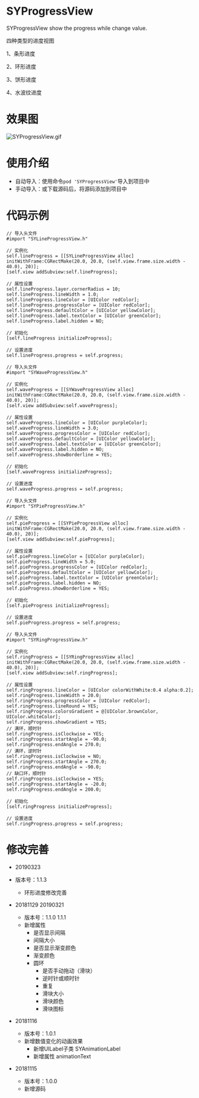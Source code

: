 # SYProgressView
SYProgressView show the progress while change value.

四种类型的进度视图

1、条形进度

2、环形进度

3、饼形进度

4、水波纹进度

# 效果图

![SYProgressView.gif](./SYProgressView.gif)


# 使用介绍
* 自动导入：使用命令`pod 'SYProgressView'`导入到项目中
* 手动导入：或下载源码后，将源码添加到项目中

# 代码示例

```
// 导入头文件
#import "SYLineProgressView.h"

// 实例化
self.lineProgress = [[SYLineProgressView alloc] initWithFrame:CGRectMake(20.0, 20.0, (self.view.frame.size.width - 40.0), 20)];
[self.view addSubview:self.lineProgress];

// 属性设置
self.lineProgress.layer.cornerRadius = 10;
self.lineProgress.lineWidth = 1.0;
self.lineProgress.lineColor = [UIColor redColor];
self.lineProgress.progressColor = [UIColor redColor];
self.lineProgress.defaultColor = [UIColor yellowColor];
self.lineProgress.label.textColor = [UIColor greenColor];
self.lineProgress.label.hidden = NO;

// 初始化
[self.lineProgress initializeProgress];

// 设置进度
self.lineProgress.progress = self.progress;
```

```
// 导入头文件
#import "SYWaveProgressView.h"

// 实例化
self.waveProgress = [[SYWaveProgressView alloc] initWithFrame:CGRectMake(20.0, 20.0, (self.view.frame.size.width - 40.0), 20)];
[self.view addSubview:self.waveProgress];

// 属性设置
self.waveProgress.lineColor = [UIColor purpleColor];
self.waveProgress.lineWidth = 3.0;
self.waveProgress.progressColor = [UIColor redColor];
self.waveProgress.defaultColor = [UIColor yellowColor];
self.waveProgress.label.textColor = [UIColor greenColor];
self.waveProgress.label.hidden = NO;
self.waveProgress.showBorderline = YES;

// 初始化
[self.waveProgress initializeProgress];

// 设置进度
self.waveProgress.progress = self.progress;
```

```
// 导入头文件
#import "SYPieProgressView.h"

// 实例化
self.pieProgress = [[SYPieProgressView alloc] initWithFrame:CGRectMake(20.0, 20.0, (self.view.frame.size.width - 40.0), 20)];
[self.view addSubview:self.pieProgress];

// 属性设置
self.pieProgress.lineColor = [UIColor purpleColor];
self.pieProgress.lineWidth = 5.0;
self.pieProgress.progressColor = [UIColor redColor];
self.pieProgress.defaultColor = [UIColor yellowColor];
self.pieProgress.label.textColor = [UIColor greenColor];
self.pieProgress.label.hidden = NO;
self.pieProgress.showBorderline = YES;

// 初始化
[self.pieProgress initializeProgress];

// 设置进度
self.pieProgress.progress = self.progress;
```

```
// 导入头文件
#import "SYRingProgressView.h"

// 实例化
self.ringProgress = [[SYRingProgressView alloc] initWithFrame:CGRectMake(20.0, 20.0, (self.view.frame.size.width - 40.0), 20)];
[self.view addSubview:self.ringProgress];

// 属性设置
self.ringProgress.lineColor = [UIColor colorWithWhite:0.4 alpha:0.2];
self.ringProgress.lineWidth = 20.0;
self.ringProgress.progressColor = [UIColor redColor];
self.ringProgress.lineRound = YES;
self.ringProgress.colorsGradient = @[UIColor.brownColor, UIColor.whiteColor];
self.ringProgress.showGradient = YES;
// 满环，顺时针
self.ringProgress.isClockwise = YES;
self.ringProgress.startAngle = -90.0;
self.ringProgress.endAngle = 270.0;
// 满环，逆时针
self.ringProgress.isClockwise = NO;
self.ringProgress.startAngle = 270.0;
self.ringProgress.endAngle = -90.0;
// 缺口环，顺时针
self.ringProgress.isClockwise = YES;
self.ringProgress.startAngle = -20.0;
self.ringProgress.endAngle = 200.0;

// 初始化
[self.ringProgress initializeProgress];

// 设置进度
self.ringProgress.progress = self.progress;
```


# 修改完善
* 20190323
* 版本号：1.1.3
  * 环形进度修改完善

* 20181129 20190321
  * 版本号：1.1.0 1.1.1
  * 新增属性
    * 是否显示间隔
    * 间隔大小
    * 是否显示渐变颜色
    * 渐变颜色
    * 圆环
      * 是否手动拖动（滑块）
      * 逆时针或顺时针
      * 重复
      * 滑块大小
      * 滑块颜色
      * 滑块图标

* 20181116
  * 版本号：1.0.1
  * 新增数值变化的动画效果
    * 新增UILabel子类 SYAnimationLabel
    * 新增属性 animationText

* 20181115
  * 版本号：1.0.0
  * 新增源码

